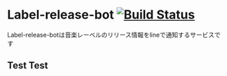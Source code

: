 # Label-release-bot [![Build Status](https://travis-ci.org/gericass/Label-release-bot.svg?branch=master)](https://travis-ci.org/gericass/Label-release-bot)
Label-release-botは音楽レーベルのリリース情報をlineで通知するサービスです


## Test Test